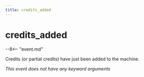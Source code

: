 ```yaml
---
title: credits_added
---
```


# credits_added


--8<-- "event.md"

Credits (or partial credits) have just been added to the machine.

*This event does not have any keyword arguments*
